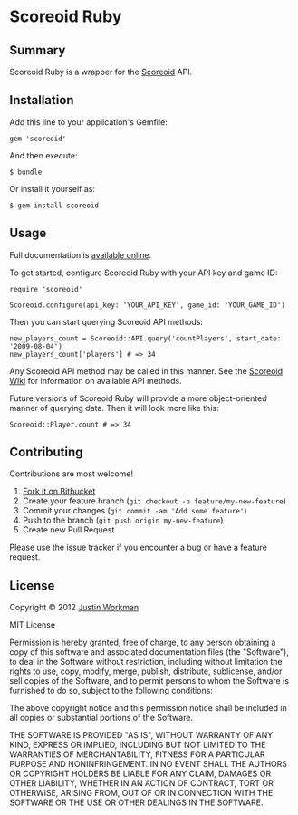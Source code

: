 Scoreoid Ruby
=============

Summary
-------

Scoreoid Ruby is a wrapper for the [Scoreoid](https://www.scoreoid.com/) API.

Installation
------------

Add this line to your application's Gemfile:

    gem 'scoreoid'

And then execute:

    $ bundle

Or install it yourself as:

    $ gem install scoreoid

Usage
-----

Full documentation is [available online](http://rubydoc.info/gems/scoreoid/frames).

To get started, configure Scoreoid Ruby with your API key and game ID:

    require 'scoreoid'
    
    Scoreoid.configure(api_key: 'YOUR_API_KEY', game_id: 'YOUR_GAME_ID')

Then you can start querying Scoreoid API methods:

    new_players_count = Scoreoid::API.query('countPlayers', start_date: '2009-08-04')
	new_players_count['players'] # => 34

Any Scoreoid API method may be called in this manner. See the [Scoreoid Wiki](http://wiki.scoreoid.net/category/api/) for information on available API methods.

Future versions of Scoreoid Ruby will provide a more object-oriented manner of querying data. Then it will look more like this:

    Scoreoid::Player.count # => 34

Contributing
------------

Contributions are most welcome!

1. [Fork it on Bitbucket](https://bitbucket.org/xtagon/scoreoid-ruby-gem/fork)
2. Create your feature branch (`git checkout -b feature/my-new-feature`)
3. Commit your changes (`git commit -am 'Add some feature'`)
4. Push to the branch (`git push origin my-new-feature`)
5. Create new Pull Request

Please use the [issue tracker](https://bitbucket.org/xtagon/scoreoid-ruby-gem/issues?status=new&status=open) if you encounter a bug or have a feature request.

License
-------

Copyright © 2012 [Justin Workman](mailto:xtagon@gmail.com)

MIT License

Permission is hereby granted, free of charge, to any person obtaining
a copy of this software and associated documentation files (the
"Software"), to deal in the Software without restriction, including
without limitation the rights to use, copy, modify, merge, publish,
distribute, sublicense, and/or sell copies of the Software, and to
permit persons to whom the Software is furnished to do so, subject to
the following conditions:

The above copyright notice and this permission notice shall be
included in all copies or substantial portions of the Software.

THE SOFTWARE IS PROVIDED "AS IS", WITHOUT WARRANTY OF ANY KIND,
EXPRESS OR IMPLIED, INCLUDING BUT NOT LIMITED TO THE WARRANTIES OF
MERCHANTABILITY, FITNESS FOR A PARTICULAR PURPOSE AND
NONINFRINGEMENT. IN NO EVENT SHALL THE AUTHORS OR COPYRIGHT HOLDERS BE
LIABLE FOR ANY CLAIM, DAMAGES OR OTHER LIABILITY, WHETHER IN AN ACTION
OF CONTRACT, TORT OR OTHERWISE, ARISING FROM, OUT OF OR IN CONNECTION
WITH THE SOFTWARE OR THE USE OR OTHER DEALINGS IN THE SOFTWARE.
